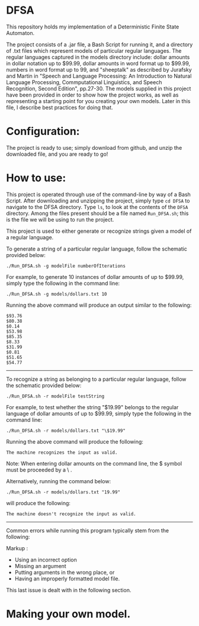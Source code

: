 # DFSA
This repository holds my implementation of a Deterministic Finite State Automaton.

The project consists of a .jar file, a Bash Script for running it, and a directory of .txt files which represent models of particular regular languages.  The regular languages captured in the models directory include: dollar amounts in dollar notation up to $99.99, dollar amounts in word format up to $99.99, numbers in word format up to 99, and "sheeptalk" as described by Jurafsky and Martin in "Speech and Language Processing: An Introduction to Natural Language Processing, Commputational Linguistics, and Speech Recognition, Second Edition", pp.27-30.  The models supplied in this project have been provided in order to show how the project works, as well as representing a starting point for you creating your own models.  Later in this file, I describe best practices for doing that.

Configuration:
=================
The project is ready to use; simply download from github, and unzip the downloaded file, and you are ready to go!

How to use:
=================
This project is operated through use of the command-line by way of a Bash Script.  After downloading and unzipping the project, simply type <code>cd DFSA</code> to navigate to the DFSA directory.  Type <code>ls</code>, to look at the contents of the <code>DFSA</code> directory.  Among the files present should be a file named <code>Run_DFSA.sh</code>; this is the file we will be using to run the project.

This project is used to either generate or recognize strings given a model of a regular language.

To generate a string of a particular regular language, follow the schematic provided below:

<pre><code>./Run_DFSA.sh -g modelFile numberOfIterations
</code></pre>

For example, to generate 10 instances of dollar amounts of up to $99.99, simply type the following in the command line:

<code>./Run_DFSA.sh -g models/dollars.txt 10</code>

Running the above command will produce an output similar to the following:
<pre><code>$93.76
$80.38
$0.14
$53.98
$85.35
$8.33
$31.99
$0.81
$51.65
$54.77
</code></pre>
<hr />


To recognize a string as belonging to a particular regular language, follow the schematic provided below:

<pre><code>./Run_DFSA.sh -r modelFile testString
</code></pre>

For example, to test whether the string "$19.99" belongs to the regular language of dollar amounts of up to $99.99, simply type the following in the command line:

<code>./Run_DFSA.sh -r models/dollars.txt "\\$19.99"</code>

Running the above command will produce the following:

<code>The machine recognizes the input as valid.</code>

Note: When entering dollar amounts on the command line, the $ symbol must be proceeded by a \ .

Alternatively, running the command below:

<code>./Run_DFSA.sh -r models/dollars.txt "19.99"</code>

will produce the following:

<code>The machine doesn't recognize the input as valid.</code>
<hr />

Common errors while running this program typically stem from the following:

Markup : 
* Using an incorrect option
* Missing an argument
* Putting arguments in the wrong place, or
* Having an improperly formatted model file.

This last issue is dealt with in the following section.

Making your own model.
===================
